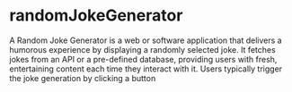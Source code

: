 # randomJokeGenerator
A Random Joke Generator is a web or software application that delivers a humorous experience by displaying a randomly selected joke. It fetches jokes from an API or a pre-defined database, providing users with fresh, entertaining content each time they interact with it. Users typically trigger the joke generation by clicking a button
